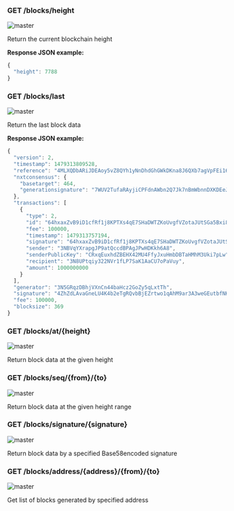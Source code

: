 ### GET /blocks/height
![master](https://img.shields.io/badge/MAINNET-available-4bc51d.svg)



Return the current blockchain height

**Response JSON example:**

```js
{   
  "height": 7788    
}    
```

### GET /blocks/last
![master](https://img.shields.io/badge/MAINNET-available-4bc51d.svg)



Return the last block data

**Response JSON example:**

```js
{   
  "version": 2,   
  "timestamp": 1479313809528,       
  "reference": "4MLXQDbARiJDEAoy5vZ8QYh1yNnDhdGhGWkDKna8J6QXb7agVpFEi16hHBGUxxnq8x4myG4w66DR4Ze8FM5dh8Gi",        
  "nxtconsensus": {       
    "basetarget": 464,        
    "generationsignature": "7WUV2TufaRAyjiCPFdnAWbn2Q7Jk7nBmWbnnDXKDEeJv"       
  },        
  "transactions": [       
    {       
      "type": 2,        
      "id": "64hxaxZvB9iD1cfRf1j8KPTXs4qE7SHaDWTZKoUvgfVZotaJUtSGa5Bxi86ufAfp5ifoNAGknBqS9CpxBKG9RNVR",       
      "fee": 100000,        
      "timestamp": 1479313757194,       
      "signature": "64hxaxZvB9iD1cfRf1j8KPTXs4qE7SHaDWTZKoUvgfVZotaJUtSGa5Bxi86ufAfp5ifoNAGknBqS9CpxBKG9RNVR",        
      "sender": "3NBVqYXrapgJP9atQccdBPAgJPwHDKkh6A8",              
      "senderPublicKey": "CRxqEuxhdZBEHX42MU4FfyJxuHmbDBTaHMhM3Uki7pLw",        
      "recipient": "3N8UPtqiy322NVr1fLP7SaK1AaCU7oPaVuy",             
      "amount": 1000000000        
    }       
  ],        
  "generator": "3N5GRqzDBhjVXnCn44baHcz2GoZy5qLxtTh",             
  "signature": "4ZhZdLAvaGneLU4K4b2eTgRQvbBjEZrtwo1qAhM9ar3A3weGEutbfNKM4WJ9JZnV8BXenx8JRGVNwpfxf3prGaxd",        
  "fee": 100000,        
  "blocksize": 369        
} 
```

### GET /blocks/at/{height}
![master](https://img.shields.io/badge/MAINNET-available-4bc51d.svg)



Return block data at the given height

### GET /blocks/seq/{from}/{to}
![master](https://img.shields.io/badge/MAINNET-available-4bc51d.svg)



Return block data at the given height range

### GET /blocks/signature/{signature}
![master](https://img.shields.io/badge/MAINNET-available-4bc51d.svg)



Return block data by a specified Base58encoded signature

### GET /blocks/address/{address}/{from}/{to}
![master](https://img.shields.io/badge/MAINNET-available-4bc51d.svg)



Get list of blocks generated by specified address


